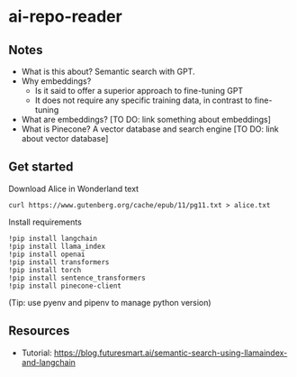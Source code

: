 # ai-repo-reader

## Notes
- What is this about? Semantic search with GPT.
- Why embeddings? 
  - Is it said to offer a superior approach to fine-tuning GPT
  - It does not require any specific training data, in contrast to fine-tuning
- What are embeddings? [TO DO: link something about embeddings]
- What is Pinecone? A vector database and search engine [TO DO: link about vector database]

## Get started
Download Alice in Wonderland text
```
curl https://www.gutenberg.org/cache/epub/11/pg11.txt > alice.txt
```

Install requirements
```
!pip install langchain 
!pip install llama_index
!pip install openai
!pip install transformers
!pip install torch
!pip install sentence_transformers
!pip install pinecone-client
```
(Tip: use pyenv and pipenv to manage python version)

## Resources
- Tutorial: https://blog.futuresmart.ai/semantic-search-using-llamaindex-and-langchain